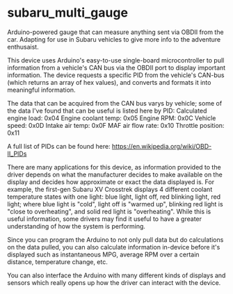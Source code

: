 # subaru_multi_gauge
Arduino-powered gauge that can measure anything sent via OBDII from the car. Adapting for use in Subaru vehicles to give more info to the adventure enthusaist.

This device uses Arduino's easy-to-use single-board microcontroller to pull information from a vehicle's CAN bus via the OBDII port to display important information. The device requests a specific PID from the vehicle's CAN-bus (which returns an array of hex values), and converts and formats it into meaningful information.

The data that can be acquired from the CAN bus varys by vehicle; some of the data I've found that can be useful is listed here by PID:
Calculated engine load: 0x04
Engine coolant temp: 0x05
Engine RPM: 0x0C
Vehicle speed: 0x0D
Intake air temp: 0x0F
MAF air flow rate: 0x10
Throttle position: 0x11

A full list of PIDs can be found here: https://en.wikipedia.org/wiki/OBD-II_PIDs

There are many applications for this device, as information provided to the driver depends on what the manufacturer decides to make available on the display and decides how approximate or exact the data displayed is. For example, the first-gen Subaru XV Crosstrek displays 4 different coolant temperature states with one light: blue light, light off, red blinking light, red light; where blue light is "cold", light off is "warmed up", blinking red light is "close to overheating", and solid red light is "overheating". While this is useful information, some drivers may find it useful to have a greater understanding of how the system is performing.

Since you can program the Arduino to not only pull data but do calculations on the data pulled, you can also calculate information in-device before it's displayed such as instantaneous MPG, average RPM over a certain distance, temperature change, etc.

You can also interface the Arduino with many different kinds of displays and sensors which really opens up how the driver can interact with the device.
